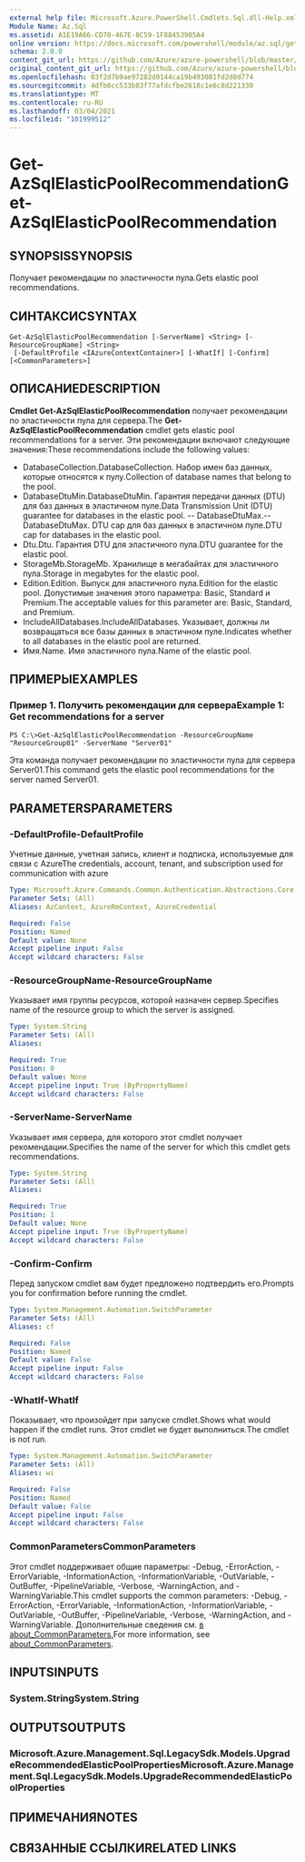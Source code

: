 ```yaml
---
external help file: Microsoft.Azure.PowerShell.Cmdlets.Sql.dll-Help.xml
Module Name: Az.Sql
ms.assetid: A1E19A66-CD70-467E-8C59-1F88453905A4
online version: https://docs.microsoft.com/powershell/module/az.sql/get-azsqlelasticpoolrecommendation
schema: 2.0.0
content_git_url: https://github.com/Azure/azure-powershell/blob/master/src/Sql/Sql/help/Get-AzSqlElasticPoolRecommendation.md
original_content_git_url: https://github.com/Azure/azure-powershell/blob/master/src/Sql/Sql/help/Get-AzSqlElasticPoolRecommendation.md
ms.openlocfilehash: 03f2d7b9ae97282d0144ca19b493081fd2d8d774
ms.sourcegitcommit: 4dfb0cc533b83f77afdcfbe2618c1e6c8d221330
ms.translationtype: MT
ms.contentlocale: ru-RU
ms.lasthandoff: 03/04/2021
ms.locfileid: "101999512"
---
```

# <span data-ttu-id="06a86-101">Get-AzSqlElasticPoolRecommendation</span><span class="sxs-lookup"><span data-stu-id="06a86-101">Get-AzSqlElasticPoolRecommendation</span></span>

## <span data-ttu-id="06a86-102">SYNOPSIS</span><span class="sxs-lookup"><span data-stu-id="06a86-102">SYNOPSIS</span></span>
<span data-ttu-id="06a86-103">Получает рекомендации по эластичности пула.</span><span class="sxs-lookup"><span data-stu-id="06a86-103">Gets elastic pool recommendations.</span></span>

## <span data-ttu-id="06a86-104">СИНТАКСИС</span><span class="sxs-lookup"><span data-stu-id="06a86-104">SYNTAX</span></span>

```
Get-AzSqlElasticPoolRecommendation [-ServerName] <String> [-ResourceGroupName] <String>
 [-DefaultProfile <IAzureContextContainer>] [-WhatIf] [-Confirm] [<CommonParameters>]
```

## <span data-ttu-id="06a86-105">ОПИСАНИЕ</span><span class="sxs-lookup"><span data-stu-id="06a86-105">DESCRIPTION</span></span>
<span data-ttu-id="06a86-106">**Cmdlet Get-AzSqlElasticPoolRecommendation** получает рекомендации по эластичности пула для сервера.</span><span class="sxs-lookup"><span data-stu-id="06a86-106">The **Get-AzSqlElasticPoolRecommendation** cmdlet gets elastic pool recommendations for a server.</span></span>
<span data-ttu-id="06a86-107">Эти рекомендации включают следующие значения:</span><span class="sxs-lookup"><span data-stu-id="06a86-107">These recommendations include the following values:</span></span>
- <span data-ttu-id="06a86-108">DatabaseCollection.</span><span class="sxs-lookup"><span data-stu-id="06a86-108">DatabaseCollection.</span></span> <span data-ttu-id="06a86-109">Набор имен баз данных, которые относятся к пулу.</span><span class="sxs-lookup"><span data-stu-id="06a86-109">Collection of database names that belong to the pool.</span></span> 
- <span data-ttu-id="06a86-110">DatabaseDtuMin.</span><span class="sxs-lookup"><span data-stu-id="06a86-110">DatabaseDtuMin.</span></span> <span data-ttu-id="06a86-111">Гарантия передачи данных (DTU) для баз данных в эластичном пуле.</span><span class="sxs-lookup"><span data-stu-id="06a86-111">Data Transmission Unit (DTU) guarantee for databases in the elastic pool.</span></span> 
 <span data-ttu-id="06a86-112">-- DatabaseDtuMax.</span><span class="sxs-lookup"><span data-stu-id="06a86-112">-- DatabaseDtuMax.</span></span> <span data-ttu-id="06a86-113">DTU cap для баз данных в эластичном пуле.</span><span class="sxs-lookup"><span data-stu-id="06a86-113">DTU cap for databases in the elastic pool.</span></span> 
- <span data-ttu-id="06a86-114">Dtu.</span><span class="sxs-lookup"><span data-stu-id="06a86-114">Dtu.</span></span> <span data-ttu-id="06a86-115">Гарантия DTU для эластичного пула.</span><span class="sxs-lookup"><span data-stu-id="06a86-115">DTU guarantee for the elastic pool.</span></span> 
- <span data-ttu-id="06a86-116">StorageMb.</span><span class="sxs-lookup"><span data-stu-id="06a86-116">StorageMb.</span></span> <span data-ttu-id="06a86-117">Хранилище в мегабайтах для эластичного пула.</span><span class="sxs-lookup"><span data-stu-id="06a86-117">Storage in megabytes for the elastic pool.</span></span> 
- <span data-ttu-id="06a86-118">Edition.</span><span class="sxs-lookup"><span data-stu-id="06a86-118">Edition.</span></span> <span data-ttu-id="06a86-119">Выпуск для эластичного пула.</span><span class="sxs-lookup"><span data-stu-id="06a86-119">Edition for the elastic pool.</span></span> <span data-ttu-id="06a86-120">Допустимые значения этого параметра: Basic, Standard и Premium.</span><span class="sxs-lookup"><span data-stu-id="06a86-120">The acceptable values for this parameter are: Basic, Standard, and Premium.</span></span> 
- <span data-ttu-id="06a86-121">IncludeAllDatabases.</span><span class="sxs-lookup"><span data-stu-id="06a86-121">IncludeAllDatabases.</span></span> <span data-ttu-id="06a86-122">Указывает, должны ли возвращаться все базы данных в эластичном пуле.</span><span class="sxs-lookup"><span data-stu-id="06a86-122">Indicates whether to all databases in the elastic pool are returned.</span></span> 
- <span data-ttu-id="06a86-123">Имя.</span><span class="sxs-lookup"><span data-stu-id="06a86-123">Name.</span></span> <span data-ttu-id="06a86-124">Имя эластичного пула.</span><span class="sxs-lookup"><span data-stu-id="06a86-124">Name of the elastic pool.</span></span>

## <span data-ttu-id="06a86-125">ПРИМЕРЫ</span><span class="sxs-lookup"><span data-stu-id="06a86-125">EXAMPLES</span></span>

### <span data-ttu-id="06a86-126">Пример 1. Получить рекомендации для сервера</span><span class="sxs-lookup"><span data-stu-id="06a86-126">Example 1: Get recommendations for a server</span></span>
```
PS C:\>Get-AzSqlElasticPoolRecommendation -ResourceGroupName "ResourceGroup01" -ServerName "Server01"
```

<span data-ttu-id="06a86-127">Эта команда получает рекомендации по эластичности пула для сервера Server01.</span><span class="sxs-lookup"><span data-stu-id="06a86-127">This command gets the elastic pool recommendations for the server named Server01.</span></span>

## <span data-ttu-id="06a86-128">PARAMETERS</span><span class="sxs-lookup"><span data-stu-id="06a86-128">PARAMETERS</span></span>

### <span data-ttu-id="06a86-129">-DefaultProfile</span><span class="sxs-lookup"><span data-stu-id="06a86-129">-DefaultProfile</span></span>
<span data-ttu-id="06a86-130">Учетные данные, учетная запись, клиент и подписка, используемые для связи с Azure</span><span class="sxs-lookup"><span data-stu-id="06a86-130">The credentials, account, tenant, and subscription used for communication with azure</span></span>

```yaml
Type: Microsoft.Azure.Commands.Common.Authentication.Abstractions.Core.IAzureContextContainer
Parameter Sets: (All)
Aliases: AzContext, AzureRmContext, AzureCredential

Required: False
Position: Named
Default value: None
Accept pipeline input: False
Accept wildcard characters: False
```

### <span data-ttu-id="06a86-131">-ResourceGroupName</span><span class="sxs-lookup"><span data-stu-id="06a86-131">-ResourceGroupName</span></span>
<span data-ttu-id="06a86-132">Указывает имя группы ресурсов, которой назначен сервер.</span><span class="sxs-lookup"><span data-stu-id="06a86-132">Specifies name of the resource group to which the server is assigned.</span></span>

```yaml
Type: System.String
Parameter Sets: (All)
Aliases:

Required: True
Position: 0
Default value: None
Accept pipeline input: True (ByPropertyName)
Accept wildcard characters: False
```

### <span data-ttu-id="06a86-133">-ServerName</span><span class="sxs-lookup"><span data-stu-id="06a86-133">-ServerName</span></span>
<span data-ttu-id="06a86-134">Указывает имя сервера, для которого этот cmdlet получает рекомендации.</span><span class="sxs-lookup"><span data-stu-id="06a86-134">Specifies the name of the server for which this cmdlet gets recommendations.</span></span>

```yaml
Type: System.String
Parameter Sets: (All)
Aliases:

Required: True
Position: 1
Default value: None
Accept pipeline input: True (ByPropertyName)
Accept wildcard characters: False
```

### <span data-ttu-id="06a86-135">-Confirm</span><span class="sxs-lookup"><span data-stu-id="06a86-135">-Confirm</span></span>
<span data-ttu-id="06a86-136">Перед запуском cmdlet вам будет предложено подтвердить его.</span><span class="sxs-lookup"><span data-stu-id="06a86-136">Prompts you for confirmation before running the cmdlet.</span></span>

```yaml
Type: System.Management.Automation.SwitchParameter
Parameter Sets: (All)
Aliases: cf

Required: False
Position: Named
Default value: False
Accept pipeline input: False
Accept wildcard characters: False
```

### <span data-ttu-id="06a86-137">-WhatIf</span><span class="sxs-lookup"><span data-stu-id="06a86-137">-WhatIf</span></span>
<span data-ttu-id="06a86-138">Показывает, что произойдет при запуске cmdlet.</span><span class="sxs-lookup"><span data-stu-id="06a86-138">Shows what would happen if the cmdlet runs.</span></span>
<span data-ttu-id="06a86-139">Этот cmdlet не будет выполниться.</span><span class="sxs-lookup"><span data-stu-id="06a86-139">The cmdlet is not run.</span></span>

```yaml
Type: System.Management.Automation.SwitchParameter
Parameter Sets: (All)
Aliases: wi

Required: False
Position: Named
Default value: False
Accept pipeline input: False
Accept wildcard characters: False
```

### <span data-ttu-id="06a86-140">CommonParameters</span><span class="sxs-lookup"><span data-stu-id="06a86-140">CommonParameters</span></span>
<span data-ttu-id="06a86-141">Этот cmdlet поддерживает общие параметры: -Debug, -ErrorAction, -ErrorVariable, -InformationAction, -InformationVariable, -OutVariable, -OutBuffer, -PipelineVariable, -Verbose, -WarningAction, and -WarningVariable.</span><span class="sxs-lookup"><span data-stu-id="06a86-141">This cmdlet supports the common parameters: -Debug, -ErrorAction, -ErrorVariable, -InformationAction, -InformationVariable, -OutVariable, -OutBuffer, -PipelineVariable, -Verbose, -WarningAction, and -WarningVariable.</span></span> <span data-ttu-id="06a86-142">Дополнительные сведения см. [в about_CommonParameters.](http://go.microsoft.com/fwlink/?LinkID=113216)</span><span class="sxs-lookup"><span data-stu-id="06a86-142">For more information, see [about_CommonParameters](http://go.microsoft.com/fwlink/?LinkID=113216).</span></span>

## <span data-ttu-id="06a86-143">INPUTS</span><span class="sxs-lookup"><span data-stu-id="06a86-143">INPUTS</span></span>

### <span data-ttu-id="06a86-144">System.String</span><span class="sxs-lookup"><span data-stu-id="06a86-144">System.String</span></span>

## <span data-ttu-id="06a86-145">OUTPUTS</span><span class="sxs-lookup"><span data-stu-id="06a86-145">OUTPUTS</span></span>

### <span data-ttu-id="06a86-146">Microsoft.Azure.Management.Sql.LegacySdk.Models.UpgradeRecommendedElasticPoolProperties</span><span class="sxs-lookup"><span data-stu-id="06a86-146">Microsoft.Azure.Management.Sql.LegacySdk.Models.UpgradeRecommendedElasticPoolProperties</span></span>

## <span data-ttu-id="06a86-147">ПРИМЕЧАНИЯ</span><span class="sxs-lookup"><span data-stu-id="06a86-147">NOTES</span></span>

## <span data-ttu-id="06a86-148">СВЯЗАННЫЕ ССЫЛКИ</span><span class="sxs-lookup"><span data-stu-id="06a86-148">RELATED LINKS</span></span>
